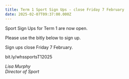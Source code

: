 ```yaml
---
title: Term 1 Sport Sign Ups - close Friday 7 February
date: 2025-02-07T09:37:00.000Z
---
```

Sport Sign Ups for Term 1 are now open.  

Please use the bitly below to sign up.

Sign ups close Friday 7 February.

bit.ly/whssportsT12025

*Lisa Murphy  
Director of Sport*
